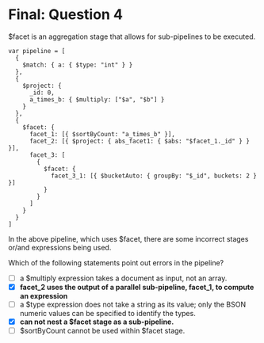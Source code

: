 # Final: Question 4

$facet is an aggregation stage that allows for sub-pipelines to be executed.

```
var pipeline = [
  {
    $match: { a: { $type: "int" } }
  },
  {
    $project: {
      _id: 0,
      a_times_b: { $multiply: ["$a", "$b"] }
    }
  },
  {
    $facet: {
      facet_1: [{ $sortByCount: "a_times_b" }],
      facet_2: [{ $project: { abs_facet1: { $abs: "$facet_1._id" } } }],
      facet_3: [
        {
          $facet: {
            facet_3_1: [{ $bucketAuto: { groupBy: "$_id", buckets: 2 } }]
          }
        }
      ]
    }
  }
]
```

In the above pipeline, which uses $facet, there are some incorrect stages or/and expressions being used.

Which of the following statements point out errors in the pipeline?

- [ ] a $multiply expression takes a document as input, not an array.
- [x] **facet_2 uses the output of a parallel sub-pipeline, facet_1, to compute an expression**
- [ ] a $type expression does not take a string as its value; only the BSON numeric values can be specified to identify the types.
- [x] **can not nest a $facet stage as a sub-pipeline.**
- [ ] $sortByCount cannot be used within $facet stage.
